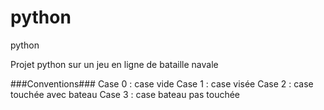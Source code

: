 # python
python


Projet python sur un jeu en ligne de bataille navale

###Conventions###
Case 0 : case vide
Case 1 : case visée
Case 2 : case touchée avec bateau
Case 3 : case bateau pas touchée
